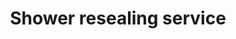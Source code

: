 ---
title: "Shower resealing service"
alt: "Resealing shower areas to prevent leaks and maintain waterproofing"
description: "Resealing shower areas to prevent leaks and maintain waterproofing"
category: "plumber"
subcategory: "shower-resealing"
image: "/tradespeople/plumber/shower-resealing.png"
ogImage: "/tradespeople/plumber/shower-resealing.png"
colour: "blue"
pathtxt: "Shower resealing"
published: true
---